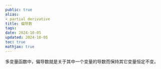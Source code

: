 ```yaml
---
public: true
alias:
- partial derivative
title: 偏导数
tags:
date: 2024-10-05
updated: 2024-10-05
toc: true
mathjax: true
---
```


多变量函数中，偏导数就是关于其中一个变量的导数而保持其它变量恒定不变。
